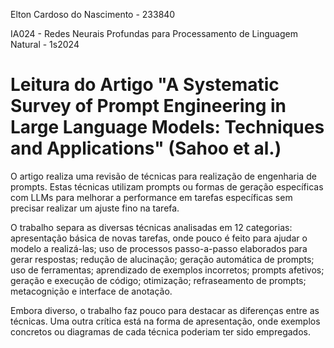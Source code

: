 Elton Cardoso do Nascimento - 233840

IA024 - Redes Neurais Profundas para Processamento de Linguagem Natural - 1s2024

# Leitura do Artigo "A Systematic Survey of Prompt Engineering in Large Language Models: Techniques and Applications" (Sahoo et al.)

O artigo realiza uma revisão de técnicas para realização de engenharia de prompts. Estas técnicas utilizam prompts ou formas de geração específicas com LLMs para melhorar a performance em tarefas específicas sem precisar realizar um ajuste fino na tarefa.

O trabalho separa as diversas técnicas analisadas em 12 categorias: apresentação básica de novas tarefas, onde pouco é feito para ajudar o modelo a realizá-las; uso de processos passo-a-passo elaborados para gerar respostas; redução de alucinação; geração automática de prompts; uso de ferramentas; aprendizado de exemplos incorretos; prompts afetivos; geração e execução de código; otimização; refraseamento de prompts; metacognição e interface de anotação. 

Embora diverso, o trabalho faz pouco para destacar as diferenças entre as técnicas. Uma outra crítica está na forma de apresentação, onde exemplos concretos ou diagramas de cada técnica poderiam ter sido empregados.

